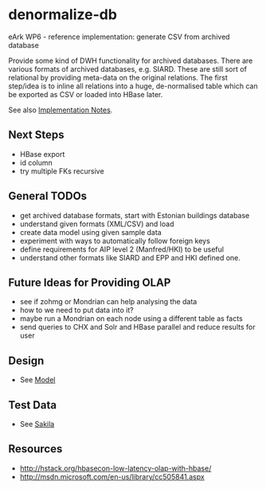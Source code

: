 denormalize-db
==============

eArk WP6 - reference implementation: generate CSV from archived database

Provide some kind of DWH functionality for archived databases. There are
various formats of archived databases, e.g. SIARD. These are still sort
of relational by providing meta-data on the original relations.
The first step/idea is to inline all relations into a huge, de-normalised
table which can be exported as CSV or loaded into HBase later.

See also [Implementation Notes](Notes.md).

Next Steps
----------
- HBase export
- id column
- try multiple FKs recursive

General TODOs
-------------
- get archived database formats, start with Estonian buildings database
- understand given formats (XML/CSV) and load
- create data model using given sample data
- experiment with ways to automatically follow foreign keys
- define requirements for AIP level 2 (Manfred/HKI) to be useful
- understand other formats like SIARD and EPP and HKI defined one.

Future Ideas for Providing OLAP
-------------------------------
- see if zohmg or Mondrian can help analysing the data
- how to we need to put data into it?
- maybe run a Mondrian on each node using a different table as facts
- send queries to CHX and Solr and HBase parallel and reduce results for user

Design
------
- See [Model](src/main/java/org/eu/eark/denormalizedb/model/package-info.java)

Test Data
----------
- See [Sakila](src/test/java/org/eu/eark/infrastructure/sqlite/SakilaTest.java)

Resources
---------
- http://hstack.org/hbasecon-low-latency-olap-with-hbase/
- http://msdn.microsoft.com/en-us/library/cc505841.aspx
